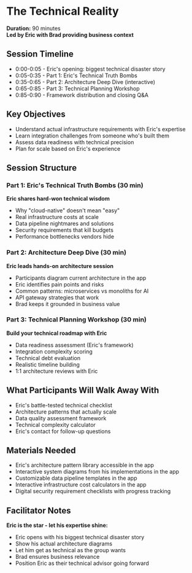 # The Technical Reality

**Duration:** 90 minutes  
**Led by Eric with Brad providing business context**

## Session Timeline
- 0:00-0:05 - Eric's opening: biggest technical disaster story
- 0:05-0:35 - Part 1: Eric's Technical Truth Bombs
- 0:35-0:65 - Part 2: Architecture Deep Dive (interactive)
- 0:65-0:85 - Part 3: Technical Planning Workshop
- 0:85-0:90 - Framework distribution and closing Q&A

## Key Objectives
- Understand actual infrastructure requirements with Eric's expertise
- Learn integration challenges from someone who's built them
- Assess data readiness with technical precision
- Plan for scale based on Eric's experience

## Session Structure

### Part 1: Eric's Technical Truth Bombs (30 min)
**Eric shares hard-won technical wisdom**
- Why "cloud-native" doesn't mean "easy"
- Real infrastructure costs at scale
- Data pipeline nightmares and solutions
- Security requirements that kill budgets
- Performance bottlenecks vendors hide

### Part 2: Architecture Deep Dive (30 min)
**Eric leads hands-on architecture session**
- Participants diagram current architecture in the app
- Eric identifies pain points and risks
- Common patterns: microservices vs monoliths for AI
- API gateway strategies that work
- Brad keeps it grounded in business value

### Part 3: Technical Planning Workshop (30 min)
**Build your technical roadmap with Eric**
- Data readiness assessment (Eric's framework)
- Integration complexity scoring
- Technical debt evaluation
- Realistic timeline building
- 1:1 architecture reviews with Eric

## What Participants Will Walk Away With
- Eric's battle-tested technical checklist
- Architecture patterns that actually scale
- Data quality assessment framework
- Technical complexity calculator
- Eric's contact for follow-up questions

## Materials Needed
- Eric's architecture pattern library accessible in the app
- Interactive system diagrams from his implementations in the app
- Customizable data pipeline templates in the app
- Interactive infrastructure cost calculators in the app
- Digital security requirement checklists with progress tracking

## Facilitator Notes
**Eric is the star - let his expertise shine:**
- Eric opens with his biggest technical disaster story
- Show his actual architecture diagrams
- Let him get as technical as the group wants
- Brad ensures business relevance
- Position Eric as their technical advisor going forward